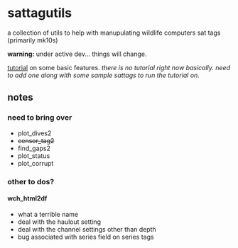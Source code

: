 # sattagutils
a collection of utils to help with manupulating wildlife computers sat tags (primarily mk10s)

**warning:** under active dev... things will change.

[tutorial](https://williamcioffi.github.io/sattagutils) on some basic features. _there is no tutorial right now basically. need to add one along with some sample sattags to run the tutorial on._

## notes
### need to bring over
- plot\_dives2
- ~~censor\_tag2~~
- find\_gaps2
- plot\_status
- plot\_corrupt
### other to dos?
#### wch\_html2df
- what a terrible name
- deal with the haulout setting
- deal with the channel settings other than depth
- bug associated with series field on series tags


